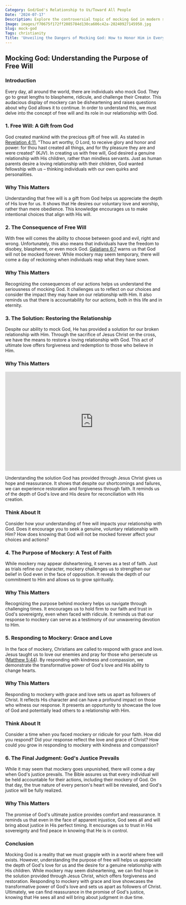 ```yaml
---
Category: God/God's Relationship to Us/Toward All People
Date: '2024-07-17'
Description: Explore the controversial topic of mocking God in modern society. Delve into the implications, boundaries, and impact of such actions.
Image: images/f70675f172ff2085784d130ca606c42a-20240927145950.jpg
Slug: mock-god
Tags: christianity
Title: 'Unveiling the Dangers of Mocking God: How to Honor Him in Every Aspect'
---
```


## Mocking God: Understanding the Purpose of Free Will

### Introduction

Every day, all around the world, there are individuals who mock God. They go to great lengths to blaspheme, ridicule, and challenge their Creator. This audacious display of mockery can be disheartening and raises questions about why God allows it to continue. In order to understand this, we must delve into the concept of free will and its role in our relationship with God.

### 1. Free Will: A Gift from God

God created mankind with the precious gift of free will. As stated in [Revelation 4:11](https://www.bibleref.com/Revelation/4/Revelation-4-11.html), "Thou art worthy, O Lord, to receive glory and honor and power: for thou hast created all things, and for thy pleasure they are and were created" (KJV). In creating us with free will, God desired a genuine relationship with His children, rather than mindless servants. Just as human parents desire a loving relationship with their children, God wanted fellowship with us – thinking individuals with our own quirks and personalities.

### Why This Matters

Understanding that free will is a gift from God helps us appreciate the depth of His love for us. It shows that He desires our voluntary love and worship, rather than mere obedience. This knowledge encourages us to make intentional choices that align with His will.

### 2. The Consequence of Free Will

With free will comes the ability to choose between good and evil, right and wrong. Unfortunately, this also means that individuals have the freedom to disobey, blaspheme, or even mock God. [Galatians 6:7](https://www.bibleref.com/Galatians/6/Galatians-6-7.html) warns us that God will not be mocked forever. While mockery may seem temporary, there will come a day of reckoning when individuals reap what they have sown.

### Why This Matters

Recognizing the consequences of our actions helps us understand the seriousness of mocking God. It challenges us to reflect on our choices and consider the impact they may have on our relationship with Him. It also reminds us that there is accountability for our actions, both in this life and in eternity.

### 3. The Solution: Restoring the Relationship

Despite our ability to mock God, He has provided a solution for our broken relationship with Him. Through the sacrifice of Jesus Christ on the cross, we have the means to restore a loving relationship with God. This act of ultimate love offers forgiveness and redemption to those who believe in Him.

### Why This Matters


<iframe width="560" height="315" src="https://www.youtube.com/embed/_eGuEloeetM" frameborder="0" allow="autoplay; encrypted-media" allowfullscreen></iframe>


Understanding the solution God has provided through Jesus Christ gives us hope and reassurance. It shows that despite our shortcomings and failures, we can experience restoration and forgiveness through faith. It reminds us of the depth of God's love and His desire for reconciliation with His creation.

### Think About It

Consider how your understanding of free will impacts your relationship with God. Does it encourage you to seek a genuine, voluntary relationship with Him? How does knowing that God will not be mocked forever affect your choices and actions?

### 4. The Purpose of Mockery: A Test of Faith

While mockery may appear disheartening, it serves as a test of faith. Just as trials refine our character, mockery challenges us to strengthen our belief in God even in the face of opposition. It reveals the depth of our commitment to Him and allows us to grow spiritually.

### Why This Matters

Recognizing the purpose behind mockery helps us navigate through challenging times. It encourages us to hold firm to our faith and trust in God's sovereignty, even when faced with ridicule. It reminds us that our response to mockery can serve as a testimony of our unwavering devotion to Him.

### 5. Responding to Mockery: Grace and Love

In the face of mockery, Christians are called to respond with grace and love. Jesus taught us to love our enemies and pray for those who persecute us ([Matthew 5:44](https://www.bibleref.com/Matthew/5/Matthew-5-44.html)). By responding with kindness and compassion, we demonstrate the transformative power of God's love and His ability to change hearts.

### Why This Matters

Responding to mockery with grace and love sets us apart as followers of Christ. It reflects His character and can have a profound impact on those who witness our response. It presents an opportunity to showcase the love of God and potentially lead others to a relationship with Him.

### Think About It

Consider a time when you faced mockery or ridicule for your faith. How did you respond? Did your response reflect the love and grace of Christ? How could you grow in responding to mockery with kindness and compassion?

### 6. The Final Judgment: God's Justice Prevails

While it may seem that mockery goes unpunished, there will come a day when God's justice prevails. The Bible assures us that every individual will be held accountable for their actions, including their mockery of God. On that day, the true nature of every person's heart will be revealed, and God's justice will be fully realized.

### Why This Matters

The promise of God's ultimate justice provides comfort and reassurance. It reminds us that even in the face of apparent injustice, God sees all and will bring about justice in His perfect timing. It encourages us to trust in His sovereignty and find peace in knowing that He is in control.

### Conclusion

Mocking God is a reality that we must grapple with in a world where free will exists. However, understanding the purpose of free will helps us appreciate the depth of God's love for us and the desire for a genuine relationship with His children. While mockery may seem disheartening, we can find hope in the solution provided through Jesus Christ, which offers forgiveness and restoration. Responding to mockery with grace and love showcases the transformative power of God's love and sets us apart as followers of Christ. Ultimately, we can find reassurance in the promise of God's justice, knowing that He sees all and will bring about judgment in due time.